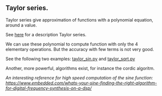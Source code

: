 ## Taylor series.

Taylor series give approximation of functions with a polynomial equation, around a value.

See [here](https://en.wikipedia.org/wiki/Taylor_series) for a description Taylor series.

We can use these polynomial to compute function with only the 4 elementary operations. But the accuracy with few terms is not very good.

See the following two examples: [taylor_sin.py](taylor_sin.py) and [taylor_sqrt.py](taylor_sqrt.py) 

Another, more powerful, algorithms exist, for instance the cordic algoritm.

*An interesting reference for high speed computation of the sine function:
https://www.embedded.com/whats-your-sine-finding-the-right-algorithm-for-digital-frequency-synthesis-on-a-dsp/*
